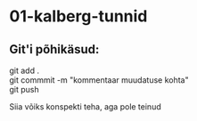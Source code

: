 # 01-kalberg-tunnid

## Git'i põhikäsud:  
git add .  
git commmit -m "kommentaar muudatuse kohta"  
git push

Siia võiks konspekti teha, aga pole teinud

